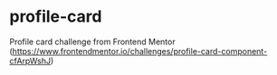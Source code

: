 # profile-card
Profile card challenge from Frontend Mentor (https://www.frontendmentor.io/challenges/profile-card-component-cfArpWshJ)
